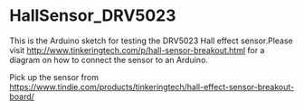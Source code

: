 # HallSensor_DRV5023
This is the Arduino sketch for testing the DRV5023 Hall effect sensor.Please visit http://www.tinkeringtech.com/p/hall-sensor-breakout.html for a diagram on how to connect the sensor to an Arduino.

Pick up the sensor from https://www.tindie.com/products/tinkeringtech/hall-effect-sensor-breakout-board/
